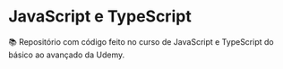 # JavaScript e TypeScript
📚 Repositório com código feito no curso de JavaScript e TypeScript do básico ao avançado da Udemy.
